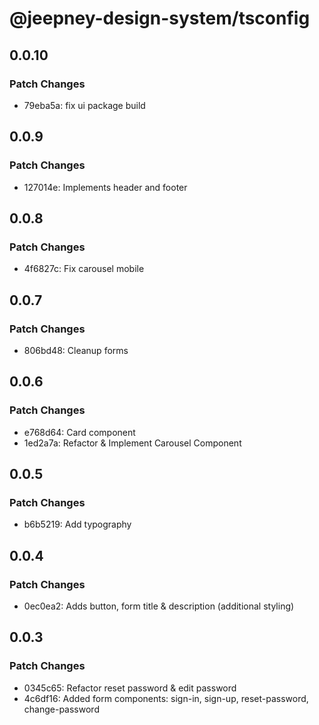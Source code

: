 # @jeepney-design-system/tsconfig

## 0.0.10

### Patch Changes

- 79eba5a: fix ui package build

## 0.0.9

### Patch Changes

- 127014e: Implements header and footer

## 0.0.8

### Patch Changes

- 4f6827c: Fix carousel mobile

## 0.0.7

### Patch Changes

- 806bd48: Cleanup forms

## 0.0.6

### Patch Changes

- e768d64: Card component
- 1ed2a7a: Refactor & Implement Carousel Component

## 0.0.5

### Patch Changes

- b6b5219: Add typography

## 0.0.4

### Patch Changes

- 0ec0ea2: Adds button, form title & description (additional styling)

## 0.0.3

### Patch Changes

- 0345c65: Refactor reset password & edit password
- 4c6df16: Added form components: sign-in, sign-up, reset-password, change-password
